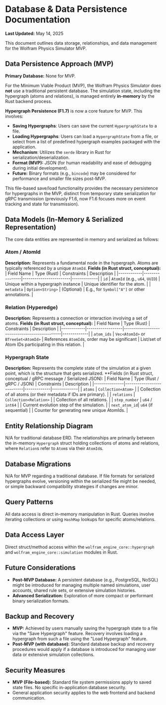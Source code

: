# Database & Data Persistence Documentation

**Last Updated:** May 14, 2025

This document outlines data storage, relationships, and data management for the Wolfram Physics Simulator MVP.

## Data Persistence Approach (MVP)

**Primary Database:** None for MVP.

For the Minimum Viable Product (MVP), the Wolfram Physics Simulator does **not** use a traditional persistent database. The simulation state, including the hypergraph (atoms and relations), is managed entirely **in-memory** by the Rust backend process.

**Hypergraph Persistence (F1.7)** is now a core feature for MVP. This involves:
*   **Saving Hypergraphs**: Users can save the current `HypergraphState` to a file.
*   **Loading Hypergraphs**: Users can load a `HypergraphState` from a file, or select from a list of predefined hypergraph examples packaged with the application.
*   **Mechanism**: Utilizes the `serde` library in Rust for serialization/deserialization.
*   **Format (MVP):** JSON (for human readability and ease of debugging during initial development).
*   **Future:** Binary formats (e.g., `bincode`) may be considered for performance and smaller file sizes post-MVP.

This file-based save/load functionality provides the necessary persistence for hypergraphs in the MVP, distinct from temporary state serialization for gRPC transmission (previously F1.6, now F1.6 focuses more on event tracking and state for transmission).

## Data Models (In-Memory & Serialized Representation)

The core data entities are represented in memory and serialized as follows:

### Atom / AtomId

**Description:** Represents a fundamental node in the hypergraph. Atoms are typically referenced by a unique `AtomId`.
**Fields (in Rust struct, conceptual):**
| Field Name | Type (Rust)    | Constraints            | Description |
|------------|----------------|------------------------|-------------|
| `id`       | `AtomId` (e.g., `u64`, `UUID`) | Unique within a hypergraph instance | Unique identifier for the atom. |
| `metadata` | `Option<String>` | (Optional)             | E.g., for `Symbol["A"]` or other annotations. |

### Relation (Hyperedge)

**Description:** Represents a connection or interaction involving a set of atoms.
**Fields (in Rust struct, conceptual):**
| Field Name | Type (Rust)      | Constraints                                  | Description |
|------------|------------------|----------------------------------------------|-------------|
| `atom_ids` | `Vec<AtomId>` or `BTreeSet<AtomId>` | References `AtomId`s, order may be significant | List/set of Atom IDs participating in this relation. |

### Hypergraph State

**Description:** Represents the complete state of the simulation at a given point, which is the structure that gets serialized.
**Fields (in Rust struct, conceptual / gRPC message / Serialized JSON):
| Field Name    | Type (Rust / gRPC / JSON) | Constraints | Description |
|---------------|---------------------------|-------------|-------------|
| `atoms`       | `Collection<Atom>`        |             | Collection of all atoms (or their metadata if IDs are primary). |
| `relations`   | `Collection<Relation>`    |             | Collection of all relations. |
| `step_number` | `u64` / `int64`           |             | Current evolution step of the simulation. |
| `next_atom_id`| `u64` (if sequential)   |             | Counter for generating new unique AtomIds. |

## Entity Relationship Diagram

N/A for traditional database ERD. The relationships are primarily between the in-memory `Hypergraph` struct holding collections of atoms and relations, where `Relation`s refer to `Atom`s via their `AtomId`s.

## Database Migrations

N/A for MVP regarding a traditional database. If file formats for serialized hypergraphs evolve, versioning within the serialized file might be needed, or simple backward compatibility strategies if changes are minor.

## Query Patterns

All data access is direct in-memory manipulation in Rust. Queries involve iterating collections or using `HashMap` lookups for specific atoms/relations.

## Data Access Layer

Direct struct/method access within the `wolfram_engine_core::hypergraph` and `wolfram_engine_core::simulation` modules in Rust.

## Future Considerations

-   **Post-MVP Database:** A persistent database (e.g., PostgreSQL, NoSQL) might be introduced for managing multiple named simulations, user accounts, shared rule sets, or extensive simulation histories.
-   **Advanced Serialization:** Exploration of more compact or performant binary serialization formats.

## Backup and Recovery

-   **MVP:** Achieved by users manually saving the hypergraph state to a file via the "Save Hypergraph" feature. Recovery involves loading a hypergraph from such a file using the "Load Hypergraph" feature.
-   **Post-MVP (with database):** Standard database backup and recovery procedures would apply if a database is introduced for managing user data or extensive simulation collections.

## Security Measures

-   **MVP (File-based):** Standard file system permissions apply to saved state files. No specific in-application database security.
-   General application security applies to the web frontend and backend communication.
